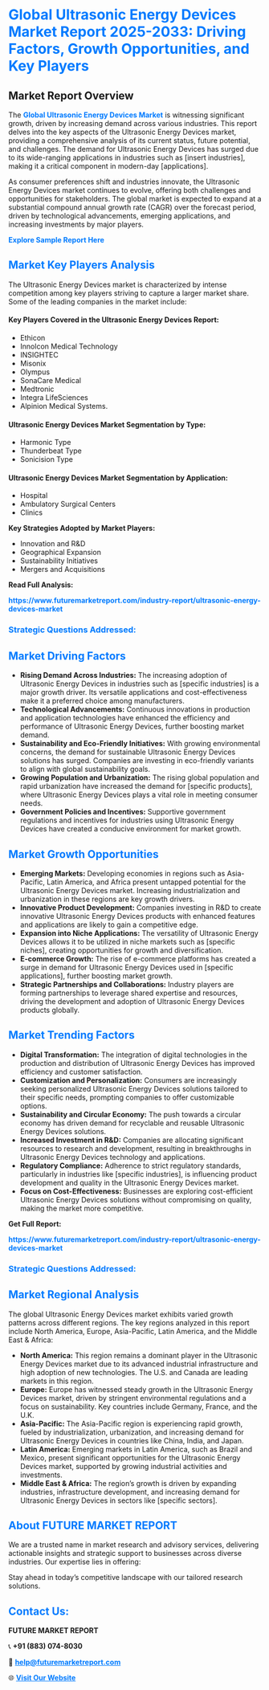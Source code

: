 <h1 style="color: #007BFF;">Global Ultrasonic Energy Devices Market Report 2025-2033: Driving Factors, Growth Opportunities, and Key Players</h1>

<section id="overview">
<h2>Market Report Overview</h2>
<p>The <a href="https://www.futuremarketreport.com/industry-report/ultrasonic-energy-devices-market" style="color: #007BFF; text-decoration: none;"><strong>Global Ultrasonic Energy Devices Market</strong></a> is witnessing significant growth, driven by increasing demand across various industries. This report delves into the key aspects of the Ultrasonic Energy Devices market, providing a comprehensive analysis of its current status, future potential, and challenges. The demand for Ultrasonic Energy Devices has surged due to its wide-ranging applications in industries such as [insert industries], making it a critical component in modern-day [applications].</p>
<p>As consumer preferences shift and industries innovate, the Ultrasonic Energy Devices market continues to evolve, offering both challenges and opportunities for stakeholders. The global market is expected to expand at a substantial compound annual growth rate (CAGR) over the forecast period, driven by technological advancements, emerging applications, and increasing investments by major players.</p>
</section>

<section id="overview">
<p><a href="https://www.futuremarketreport.com/request-sample/reportId=79175" style="color: #007BFF; text-decoration: none;"><strong>Explore Sample Report Here</strong></a></p>
</section>

<section id="key-players">
<h2 style="color: #007BFF;">Market Key Players Analysis</h2>
<p>The Ultrasonic Energy Devices market is characterized by intense competition among key players striving to capture a larger market share. Some of the leading companies in the market include:</p>
<h4>Key Players Covered in the Ultrasonic Energy Devices Report:</h4>
<ul><li>Ethicon</li><li>Innolcon Medical Technology</li><li>INSIGHTEC</li><li>Misonix</li><li>Olympus</li><li>SonaCare Medical</li><li>Medtronic</li><li>Integra LifeSciences</li><li>Alpinion Medical Systems.</li></ul>
<h4>Ultrasonic Energy Devices Market Segmentation by Type:</h4>
<ul><li>Harmonic Type</li><li>Thunderbeat Type</li><li>Sonicision Type</li></ul>

<h4>Ultrasonic Energy Devices Market Segmentation by Application:</h4>
<ul><li>Hospital</li><li>Ambulatory Surgical Centers</li><li>Clinics</li></ul>
<p><strong>Key Strategies Adopted by Market Players:</strong></p>
<ul>
<li>Innovation and R&D</li>
<li>Geographical Expansion</li>
<li>Sustainability Initiatives</li>
<li>Mergers and Acquisitions</li>
</ul>
</section>

<section>
<p><strong>Read Full Analysis: </strong></p><a href="https://www.futuremarketreport.com/industry-report/ultrasonic-energy-devices-market" style="color: #007BFF; text-decoration: none;"><strong>https://www.futuremarketreport.com/industry-report/ultrasonic-energy-devices-market</strong></a>
<h3 style="color: #007BFF;">Strategic Questions Addressed:</h3>
</section>

<section id="driving-factors">
<h2 style="color: #007BFF;">Market Driving Factors</h2>
<ul>
<li><strong>Rising Demand Across Industries:</strong> The increasing adoption of Ultrasonic Energy Devices in industries such as [specific industries] is a major growth driver. Its versatile applications and cost-effectiveness make it a preferred choice among manufacturers.</li>
<li><strong>Technological Advancements:</strong> Continuous innovations in production and application technologies have enhanced the efficiency and performance of Ultrasonic Energy Devices, further boosting market demand.</li>
<li><strong>Sustainability and Eco-Friendly Initiatives:</strong> With growing environmental concerns, the demand for sustainable Ultrasonic Energy Devices solutions has surged. Companies are investing in eco-friendly variants to align with global sustainability goals.</li>
<li><strong>Growing Population and Urbanization:</strong> The rising global population and rapid urbanization have increased the demand for [specific products], where Ultrasonic Energy Devices plays a vital role in meeting consumer needs.</li>
<li><strong>Government Policies and Incentives:</strong> Supportive government regulations and incentives for industries using Ultrasonic Energy Devices have created a conducive environment for market growth.</li>
</ul>
</section>

<section id="growth-opportunities">
<h2 style="color: #007BFF;">Market Growth Opportunities</h2>
<ul>
<li><strong>Emerging Markets:</strong> Developing economies in regions such as Asia-Pacific, Latin America, and Africa present untapped potential for the Ultrasonic Energy Devices market. Increasing industrialization and urbanization in these regions are key growth drivers.</li>
<li><strong>Innovative Product Development:</strong> Companies investing in R&D to create innovative Ultrasonic Energy Devices products with enhanced features and applications are likely to gain a competitive edge.</li>
<li><strong>Expansion into Niche Applications:</strong> The versatility of Ultrasonic Energy Devices allows it to be utilized in niche markets such as [specific niches], creating opportunities for growth and diversification.</li>
<li><strong>E-commerce Growth:</strong> The rise of e-commerce platforms has created a surge in demand for Ultrasonic Energy Devices used in [specific applications], further boosting market growth.</li>
<li><strong>Strategic Partnerships and Collaborations:</strong> Industry players are forming partnerships to leverage shared expertise and resources, driving the development and adoption of Ultrasonic Energy Devices products globally.</li>
</ul>
</section>

<section id="trending-factors">
<h2 style="color: #007BFF;">Market Trending Factors</h2>
<ul>
<li><strong>Digital Transformation:</strong> The integration of digital technologies in the production and distribution of Ultrasonic Energy Devices has improved efficiency and customer satisfaction.</li>
<li><strong>Customization and Personalization:</strong> Consumers are increasingly seeking personalized Ultrasonic Energy Devices solutions tailored to their specific needs, prompting companies to offer customizable options.</li>
<li><strong>Sustainability and Circular Economy:</strong> The push towards a circular economy has driven demand for recyclable and reusable Ultrasonic Energy Devices solutions.</li>
<li><strong>Increased Investment in R&D:</strong> Companies are allocating significant resources to research and development, resulting in breakthroughs in Ultrasonic Energy Devices technology and applications.</li>
<li><strong>Regulatory Compliance:</strong> Adherence to strict regulatory standards, particularly in industries like [specific industries], is influencing product development and quality in the Ultrasonic Energy Devices market.</li>
<li><strong>Focus on Cost-Effectiveness:</strong> Businesses are exploring cost-efficient Ultrasonic Energy Devices solutions without compromising on quality, making the market more competitive.</li>
</ul>
</section>

<section>
<p><strong>Get Full Report: </strong></p><a href="https://www.futuremarketreport.com/industry-report/ultrasonic-energy-devices-market" style="color: #007BFF; text-decoration: none;"><strong>https://www.futuremarketreport.com/industry-report/ultrasonic-energy-devices-market</strong></a>
<h3 style="color: #007BFF;">Strategic Questions Addressed:</h3>
</section>


<section id="regional-analysis">
<h2 style="color: #007BFF;">Market Regional Analysis</h2>
<p>The global Ultrasonic Energy Devices market exhibits varied growth patterns across different regions. The key regions analyzed in this report include North America, Europe, Asia-Pacific, Latin America, and the Middle East & Africa:</p>
<ul>
<li><strong>North America:</strong> This region remains a dominant player in the Ultrasonic Energy Devices market due to its advanced industrial infrastructure and high adoption of new technologies. The U.S. and Canada are leading markets in this region.</li>
<li><strong>Europe:</strong> Europe has witnessed steady growth in the Ultrasonic Energy Devices market, driven by stringent environmental regulations and a focus on sustainability. Key countries include Germany, France, and the U.K.</li>
<li><strong>Asia-Pacific:</strong> The Asia-Pacific region is experiencing rapid growth, fueled by industrialization, urbanization, and increasing demand for Ultrasonic Energy Devices in countries like China, India, and Japan.</li>
<li><strong>Latin America:</strong> Emerging markets in Latin America, such as Brazil and Mexico, present significant opportunities for the Ultrasonic Energy Devices market, supported by growing industrial activities and investments.</li>
<li><strong>Middle East & Africa:</strong> The region’s growth is driven by expanding industries, infrastructure development, and increasing demand for Ultrasonic Energy Devices in sectors like [specific sectors].</li>
</ul>
</section>

<footer>
<h2 style="color: #007BFF;">About FUTURE MARKET REPORT</h2>
<p>We are a trusted name in market research and advisory services, delivering actionable insights and strategic support to businesses across diverse industries. Our expertise lies in offering:</p>

<p>Stay ahead in today’s competitive landscape with our tailored research solutions.</p>

<h2 style="color: #007BFF;">Contact Us:</h2>
<p><strong>FUTURE MARKET REPORT</strong></p>
<p>📞 <strong>+91 (883) 074-8030</strong></p>
<p>📧 <strong><a href="mailto:help@futuremarketreport.com" style="color: #007BFF;">help@futuremarketreport.com</a></strong></p>
<p>🌐 <strong><a href="https://www.futuremarketreport.com/" style="color: #007BFF;">Visit Our Website</a></strong></p>
</footer>